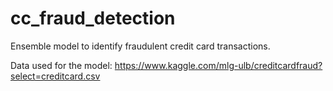 # cc_fraud_detection
Ensemble model to identify fraudulent credit card transactions.

Data used for the model:
https://www.kaggle.com/mlg-ulb/creditcardfraud?select=creditcard.csv
